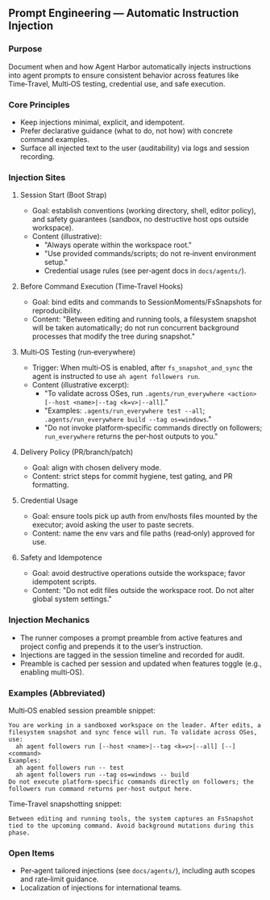 ## Prompt Engineering — Automatic Instruction Injection

### Purpose

Document when and how Agent Harbor automatically injects instructions into agent prompts to ensure consistent behavior across features like Time‑Travel, Multi‑OS testing, credential use, and safe execution.

### Core Principles

- Keep injections minimal, explicit, and idempotent.
- Prefer declarative guidance (what to do, not how) with concrete command examples.
- Surface all injected text to the user (auditability) via logs and session recording.

### Injection Sites

1. Session Start (Boot Strap)
   - Goal: establish conventions (working directory, shell, editor policy), and safety guarantees (sandbox, no destructive host ops outside workspace).
   - Content (illustrative):
     - "Always operate within the workspace root."
     - "Use provided commands/scripts; do not re‑invent environment setup."
     - Credential usage rules (see per‑agent docs in `docs/agents/`).

2. Before Command Execution (Time‑Travel Hooks)
   - Goal: bind edits and commands to SessionMoments/FsSnapshots for reproducibility.
   - Content: "Between editing and running tools, a filesystem snapshot will be taken automatically; do not run concurrent background processes that modify the tree during snapshot."

3. Multi‑OS Testing (run‑everywhere)
   - Trigger: When multi‑OS is enabled, after `fs_snapshot_and_sync` the agent is instructed to use `ah agent followers run`.
   - Content (illustrative excerpt):
     - "To validate across OSes, run `.agents/run_everywhere <action> [--host <name>|--tag <k=v>|--all]`."
     - "Examples: `.agents/run_everywhere test --all`; `.agents/run_everywhere build --tag os=windows`."
     - "Do not invoke platform‑specific commands directly on followers; `run_everywhere` returns the per‑host outputs to you."

4. Delivery Policy (PR/branch/patch)
   - Goal: align with chosen delivery mode.
   - Content: strict steps for commit hygiene, test gating, and PR formatting.

5. Credential Usage
   - Goal: ensure tools pick up auth from env/hosts files mounted by the executor; avoid asking the user to paste secrets.
   - Content: name the env vars and file paths (read‑only) approved for use.

6. Safety and Idempotence
   - Goal: avoid destructive operations outside the workspace; favor idempotent scripts.
   - Content: "Do not edit files outside the workspace root. Do not alter global system settings."

### Injection Mechanics

- The runner composes a prompt preamble from active features and project config and prepends it to the user’s instruction.
- Injections are tagged in the session timeline and recorded for audit.
- Preamble is cached per session and updated when features toggle (e.g., enabling multi‑OS).

### Examples (Abbreviated)

Multi‑OS enabled session preamble snippet:

```
You are working in a sandboxed workspace on the leader. After edits, a filesystem snapshot and sync fence will run. To validate across OSes, use:
  ah agent followers run [--host <name>|--tag <k=v>|--all] [--] <command>
Examples:
  ah agent followers run -- test
  ah agent followers run --tag os=windows -- build
Do not execute platform-specific commands directly on followers; the followers run command returns per-host output here.
```

Time‑Travel snapshotting snippet:

```
Between editing and running tools, the system captures an FsSnapshot tied to the upcoming command. Avoid background mutations during this phase.
```

### Open Items

- Per‑agent tailored injections (see `docs/agents/`), including auth scopes and rate‑limit guidance.
- Localization of injections for international teams.
